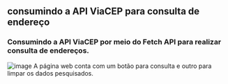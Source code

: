 ## consumindo a API ViaCEP para consulta de endereço
### Consumindo a API ViaCEP por meio do Fetch API para realizar consulta de endereços.
![image](https://github.com/user-attachments/assets/04b6f368-ecda-4717-b557-0b989a4af5d6)
A página web conta com um botão para consulta e outro para limpar os dados pesquisados.

